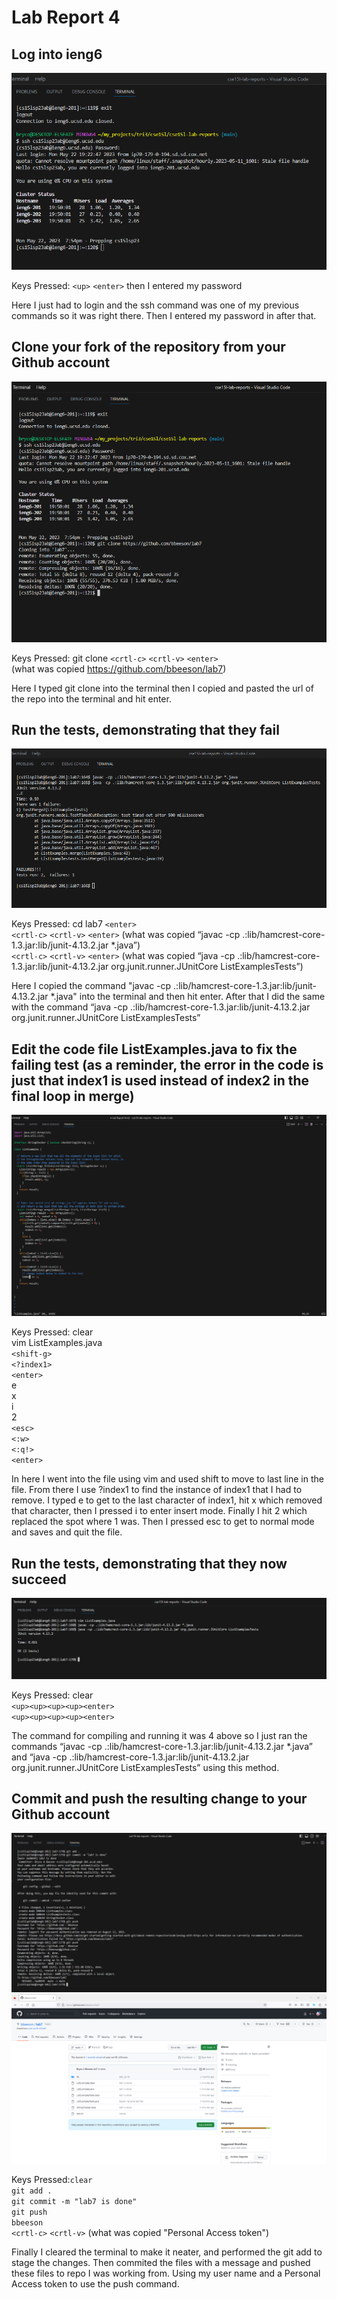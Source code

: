 # Lab Report 4

## Log into ieng6
![Image](screenshot-lab7/Logintoieng6.png)     


Keys Pressed: `<up>` `<enter>` then I entered my password     


Here I just had to login and the ssh command was one of my previous commands so it was right there. Then I entered my password in after that.       


## Clone your fork of the repository from your Github account
![Image](screenshot-lab7/clone.png)     


Keys Pressed: git clone `<crtl-c>` `<crtl-v>` `<enter>`   
(what was copied https://github.com/bbeeson/lab7)   


Here I typed git clone into the terminal then I copied and pasted the url of the repo into the terminal and hit enter.   


## Run the tests, demonstrating that they fail
![Image](screenshot-lab7/fail.png)   


Keys Pressed: cd lab7 `<enter>`   
              `<crtl-c>` `<crtl-v>` `<enter>` (what was copied “javac -cp .:lib/hamcrest-core-1.3.jar:lib/junit-4.13.2.jar *.java”)  
              `<crtl-c>` `<crtl-v>` `<enter>` (what was copied “java -cp .:lib/hamcrest-core-1.3.jar:lib/junit-4.13.2.jar org.junit.runner.JUnitCore ListExamplesTests”)  


Here I copied the command "javac -cp .:lib/hamcrest-core-1.3.jar:lib/junit-4.13.2.jar *.java" into the terminal and then hit enter. After that I did the same with the command “java -cp .:lib/hamcrest-core-1.3.jar:lib/junit-4.13.2.jar org.junit.runner.JUnitCore ListExamplesTests”  


## Edit the code file ListExamples.java to fix the failing test (as a reminder, the error in the code is just that index1 is used instead of index2 in the final loop in merge)
![Image](screenshot-lab7/edit.png)  


Keys Pressed: clear  
              vim ListExamples.java  
              `<shift-g>`   
              `<?index1>`  
              `<enter>`  
              e  
              x  
              i  
              2  
              `<esc>`  
              `<:w>`  
              `<:q!>`   
              `<enter>`    


In here I went into the file using vim and used shift to move to last line in the file. From there I use ?index1 to find the instance of index1 that I had to remove. I typed e to get to the last character of index1, hit x which removed that character, then I pressed i to enter insert mode. Finally I hit 2 which replaced the spot where 1 was. Then I pressed esc to get to normal mode and saves and quit the file.   

## Run the tests, demonstrating that they now succeed
![Image](screenshot-lab7/succeed.png)   


Keys Pressed: clear   
             `<up><up><up><up><enter>`     
             `<up><up><up><up><enter>`     


The command for compiling and running it was 4 above so I just ran the commands “javac -cp .:lib/hamcrest-core-1.3.jar:lib/junit-4.13.2.jar *.java” and “java -cp .:lib/hamcrest-core-1.3.jar:lib/junit-4.13.2.jar org.junit.runner.JUnitCore ListExamplesTests” using this method.      


## Commit and push the resulting change to your Github account
![Image](screenshot-lab7/commit.png)    
![Image](screenshot-lab7/push.png)    


Keys Pressed:`clear`  
             `git add .`     
             `git commit -m "lab7 is done"`   
             `git push`   
             `bbeeson`   
             `<crtl-c>` `<crtl-v>` (what was copied "Personal Access token")  


Finally I cleared the terminal to make it neater, and performed the git add to stage the changes. Then commited the files with a message and pushed these files to repo I was working from. Using my user name and a Personal Access token to use the push command.   
